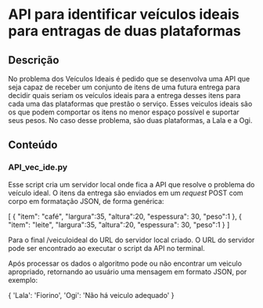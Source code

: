 # API para identificar veículos ideais para entragas de duas plataformas

## Descrição
No problema dos Veículos Ideais é pedido que se desenvolva uma API que seja capaz de receber um conjunto de itens de uma futura entrega para decidir
quais seriam os veículos ideais para a entrega desses itens para cada uma das plataformas que prestão o serviço. Esses veiculos ideais são os que podem
comportar os itens no menor espaço possível e suportar seus pesos. No caso desse problema, são duas plataformas, a Lala e a Ogi. 

## Conteúdo
### API_vec_ide.py
Esse script cria um servidor local onde fica a API que resolve o problema do veículo ideal. O itens da entrega são enviados em um *request* POST com corpo em formatação JSON, de forma genérica:

[
    { "item": "café", "largura":35, "altura":20, "espessura": 30, "peso":1 },
    { "item": "leite", "largura":35, "altura":20, "espessura": 30, "peso":1 }
]

Para o final /veiculoideal do URL do servidor local criado. O URL do servidor pode ser encontrado ao executar o script da API no terminal.

Após processar os dados o algoritmo pode ou não encontrar um veiculo apropriado, retornando ao usuário uma mensagem em formato JSON, por exemplo:

{ 'Lala': 'Fiorino', 'Ogi': 'Não há veiculo adequado' }








